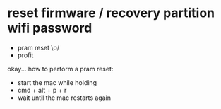 # reset firmware / recovery partition wifi password

* pram reset \o/
* profit

okay... how to perform a pram reset:

* start the mac while holding
* cmd + alt + p + r
* wait until the mac restarts again
